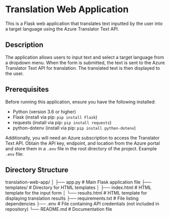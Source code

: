 # Translation Web Application

This is a Flask web application that translates text inputted by the user into a target language using the Azure Translator Text API.

## Description

The application allows users to input text and select a target language from a dropdown menu. When the form is submitted, the text is sent to the Azure Translator Text API for translation. The translated text is then displayed to the user.

## Prerequisites

Before running this application, ensure you have the following installed:
- Python (version 3.6 or higher)
- Flask (install via pip: `pip install Flask`)
- requests (install via pip: `pip install requests`)
- python-dotenv (install via pip: `pip install python-dotenv`)

Additionally, you will need an Azure subscription to access the Translator Text API. Obtain the API key, endpoint, and location from the Azure portal and store them in a `.env` file in the root directory of the project. Example `.env` file:

## Directory Structure

translation-web-app/
│
├── app.py # Main Flask application file
├── templates/ # Directory for HTML templates
│ ├── index.html # HTML template for the input form
│ └── results.html # HTML template for displaying translation results
├── requirements.txt # File listing dependencies
├── .env # File containing API credentials (not included in repository)
└── README.md # Documentation file
